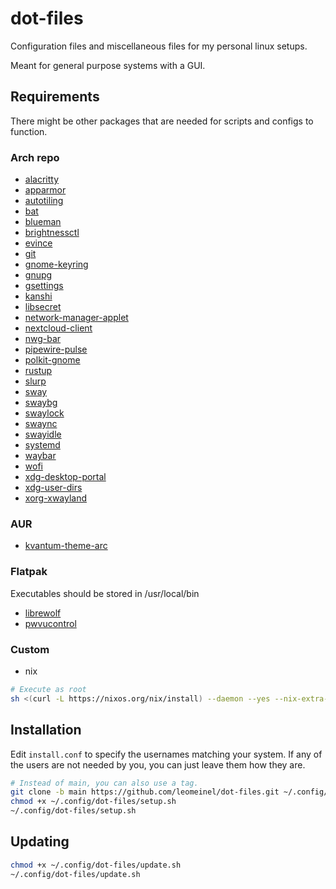 # dot-files

Configuration files and miscellaneous files for my personal linux setups.

Meant for general purpose systems with a GUI.

## Requirements

There might be other packages that are needed for scripts and configs to function.

### Arch repo

- [alacritty](https://archlinux.org/packages/extra/x86_64/alacritty/)
- [apparmor](https://archlinux.org/packages/extra/x86_64/apparmor/)
- [autotiling](https://archlinux.org/packages/extra/any/autotiling/)
- [bat](https://archlinux.org/packages/extra/x86_64/bat/)
- [blueman](https://archlinux.org/packages/extra/x86_64/blueman/)
- [brightnessctl](https://archlinux.org/packages/extra/x86_64/brightnessctl/)
- [evince](https://archlinux.org/packages/extra/x86_64/evince/)
- [git](https://archlinux.org/packages/extra/x86_64/git/)
- [gnome-keyring](https://archlinux.org/packages/extra/x86_64/gnome-keyring/)
- [gnupg](https://archlinux.org/packages/core/x86_64/gnupg/)
- [gsettings](https://archlinux.org/packages/extra/any/gsettings-desktop-schemas/)
- [kanshi](https://archlinux.org/packages/extra/x86_64/kanshi/)
- [libsecret](https://archlinux.org/packages/core/x86_64/libsecret/)
- [network-manager-applet](https://archlinux.org/packages/extra/x86_64/network-manager-applet/)
- [nextcloud-client](https://archlinux.org/packages/extra/x86_64/nextcloud-client/)
- [nwg-bar](https://archlinux.org/packages/extra/x86_64/nwg-bar/)
- [pipewire-pulse](https://archlinux.org/packages/extra/x86_64/pipewire-pulse/)
- [polkit-gnome](https://archlinux.org/packages/extra/x86_64/polkit-gnome/)
- [rustup](https://archlinux.org/packages/extra/x86_64/rustup/)
- [slurp](https://archlinux.org/packages/extra/x86_64/slurp/)
- [sway](https://archlinux.org/packages/extra/x86_64/sway/)
- [swaybg](https://archlinux.org/packages/extra/x86_64/swaybg/)
- [swaylock](https://archlinux.org/packages/extra/x86_64/swaylock/)
- [swaync](https://archlinux.org/packages/extra/x86_64/swaync/)
- [swayidle](https://archlinux.org/packages/?name=swayidle)
- [systemd](https://archlinux.org/packages/core/x86_64/systemd/)
- [waybar](https://archlinux.org/packages/extra/x86_64/waybar/)
- [wofi](https://archlinux.org/packages/extra/x86_64/wofi/)
- [xdg-desktop-portal](https://archlinux.org/packages/extra/x86_64/xdg-desktop-portal/)
- [xdg-user-dirs](https://archlinux.org/packages/extra/x86_64/xdg-user-dirs/)
- [xorg-xwayland](https://archlinux.org/packages/extra/x86_64/xorg-xwayland/)

### AUR

- [kvantum-theme-arc](https://aur.archlinux.org/packages/kvantum-theme-arc)

### Flatpak

Executables should be stored in /usr/local/bin

- [librewolf](https://flathub.org/apps/io.gitlab.librewolf-community)
- [pwvucontrol](https://flathub.org/apps/com.saivert.pwvucontrol)

### Custom

- nix

```sh
# Execute as root
sh <(curl -L https://nixos.org/nix/install) --daemon --yes --nix-extra-conf-file ~/.config/dot-files/nix.conf
```

## Installation

Edit `install.conf` to specify the usernames matching your system. If any of the users are not needed by you, you can just leave them how they are.

```sh
# Instead of main, you can also use a tag.
git clone -b main https://github.com/leomeinel/dot-files.git ~/.config/dot-files
chmod +x ~/.config/dot-files/setup.sh
~/.config/dot-files/setup.sh
```

## Updating

```sh
chmod +x ~/.config/dot-files/update.sh
~/.config/dot-files/update.sh
```
